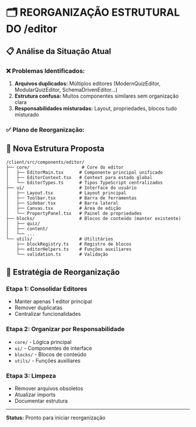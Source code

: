 # 🗂️ REORGANIZAÇÃO ESTRUTURAL DO /editor

## 📋 Análise da Situação Atual

### ❌ Problemas Identificados:
1. **Arquivos duplicados:** Múltiplos editores (ModernQuizEditor, ModularQuizEditor, SchemaDrivenEditor...)
2. **Estrutura confusa:** Muitos componentes similares sem organização clara
3. **Responsabilidades misturadas:** Layout, propriedades, blocos tudo misturado

### ✅ Plano de Reorganização:

## 📁 Nova Estrutura Proposta

```
/client/src/components/editor/
├── core/                    # Core do editor
│   ├── EditorMain.tsx      # Componente principal unificado
│   ├── EditorContext.tsx   # Context para estado global
│   └── EditorTypes.ts      # Tipos TypeScript centralizados
├── ui/                     # Interface do usuário
│   ├── Layout.tsx          # Layout principal
│   ├── Toolbar.tsx         # Barra de ferramentas
│   ├── Sidebar.tsx         # Barra lateral
│   ├── Canvas.tsx          # Área de edição
│   └── PropertyPanel.tsx   # Painel de propriedades
├── blocks/                 # Blocos de conteúdo (manter existente)
│   ├── quiz/
│   ├── content/
│   └── ...
└── utils/                  # Utilitários
    ├── blockRegistry.ts    # Registro de blocos
    ├── editorHelpers.ts    # Funções auxiliares
    └── validation.ts       # Validação
```

## 🎯 Estratégia de Reorganização

### Etapa 1: Consolidar Editores
- Manter apenas 1 editor principal
- Remover duplicatas
- Centralizar funcionalidades

### Etapa 2: Organizar por Responsabilidade
- `core/` - Lógica principal
- `ui/` - Componentes de interface
- `blocks/` - Blocos de conteúdo
- `utils/` - Funções auxiliares

### Etapa 3: Limpeza
- Remover arquivos obsoletos
- Atualizar imports
- Documentar estrutura

---
**Status:** Pronto para iniciar reorganização
